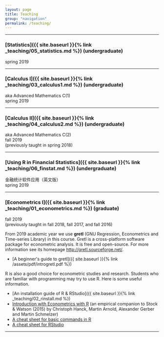 ```yaml
---
layout: page
title: Teaching
group: "navigation"
permalink: /teaching/
---
```


---
### [Statistics]({{ site.baseurl }}{% link _teaching/05_statistics.md %}) (undergraduate)
spring 2019

---
### [Calculus I]({{ site.baseurl }}{% link _teaching/03_calculus1.md %}) (undergraduate)
aka Advanced Mathematics C(1)   
spring 2019

---
### [Calculus II]({{ site.baseurl }}{% link _teaching/04_calculus2.md %}) (undergraduate)
aka Advanced Mathematics C(2)   
fall 2019   
(previously taught in spring 2018)

---
### [Using R in Financial Statistics]({{ site.baseurl }}{% link _teaching/06_finstat.md %}) (undergraduate)    
金融统计软件应用（英文版）   
spring 2019

---
### [Econometrics I]({{ site.baseurl }}{% link _teaching/01_econometrics.md %}) (graduate)
fall 2019   
(previously taught in fall 2018, fall 2017, and fall 2016)

From 2019 academic year we use **gretl** (GNU Regression, Econometrics and Time-series Library) in this course. Gretl is a cross-platform software package for econometric analysis. It is free and open-source. For more information see its homepage <http://gretl.sourceforge.net/>.

* [A beginner's guide to gretl]({{ site.baseurl }}{% link /assets/pdf/introgretl.pdf %})

R is also a good choice for econometric studies and research. Students who are familiar with programming may try to use R. Here is some useful information.   
* [An installation guide of R & RStudio]({{ site.baseurl }}{% link _teaching/02_rinstall.md %})   
* [Introduction with Econometrics with R](https://www.econometrics-with-r.org/) (an empirical companion to Stock & Watson (2015) by Christoph Hanck, Martin Arnold, Alexander Gerber and Martin Schmelzer)
* [A cheat sheet for basic commands in R](http://github.com/rstudio/cheatsheets/raw/master/base-r.pdf)
* [A cheat sheet for RStudio](https://github.com/rstudio/cheatsheets/raw/master/rstudio-ide.pdf)

---
